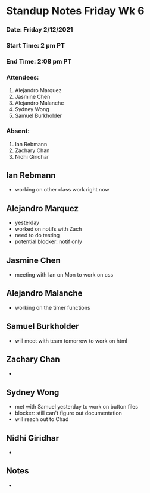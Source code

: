 # Standup Notes Friday Wk 6

### Date: Friday 2/12/2021

### Start Time: 2 pm PT

### End Time: 2:08 pm PT

### Attendees:

1. Alejandro Marquez
2. Jasmine Chen
3. Alejandro Malanche
4. Sydney Wong
5. Samuel Burkholder

### Absent:

1. Ian Rebmann
2. Zachary Chan
3. Nidhi Giridhar

## Ian Rebmann

- working on other class work right now

## Alejandro Marquez

- yesterday
- worked on notifs with Zach
- need to do testing
- potential blocker: notif only

## Jasmine Chen

- meeting with Ian on Mon to work on css

## Alejandro Malanche

- working on the timer functions

## Samuel Burkholder

- will meet with team tomorrow to work on html

## Zachary Chan

-

## Sydney Wong

- met with Samuel yesterday to work on button files
- blocker: still can't figure out documentation
- will reach out to Chad

## Nidhi Giridhar

-

## Notes

-
